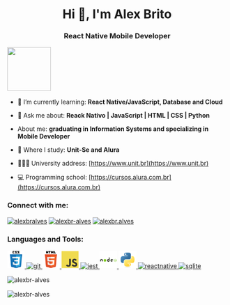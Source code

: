 

<h1 align="center">Hi 👋, I'm Alex Brito </h1>
<h3 align="center">React Native Mobile Developer</h3>
<img style="width: 100px; height: 100px; text-align: center;" src="https://user-images.githubusercontent.com/103543739/177021268-e0f0ad06-24fb-4919-9efa-2d3caa6179a8.png">

- 🌱 I’m currently learning: **React Native/JavaScript, Database and Cloud**

- 💬 Ask me about: **Reack Nativo | JavaScript | HTML | CSS | Python**

- About me: **graduating in Information Systems and specializing in Mobile Developer**

- 🏫 Where I study: **Unit-Se and Alura**

- 👨🏽‍🎓 University address: [https://www.unit.br](https://www.unit.br)

- 💻 Programming school: [https://cursos.alura.com.br](https://cursos.alura.com.br)



<h3 align="left">Connect with me:</h3>
<p align="left">
<a href="https://twitter.com/alexbralves" target="blank"><img align="center" src="https://raw.githubusercontent.com/rahuldkjain/github-profile-readme-generator/master/src/images/icons/Social/twitter.svg" alt="alexbralves" height="30" width="40" /></a>
<a href="https://linkedin.com/in/alexbr-alves" target="blank"><img align="center" src="https://raw.githubusercontent.com/rahuldkjain/github-profile-readme-generator/master/src/images/icons/Social/linked-in-alt.svg" alt="alexbr-alves" height="30" width="40" /></a>
<a href="https://instagram.com/alexbr.alves" target="blank"><img align="center" src="https://raw.githubusercontent.com/rahuldkjain/github-profile-readme-generator/master/src/images/icons/Social/instagram.svg" alt="alexbr.alves" height="30" width="40" /></a>
</p>

<h3 align="left">Languages and Tools:</h3>
<p align="left"> <a href="https://www.w3schools.com/css/" target="_blank" rel="noreferrer"> <img src="https://raw.githubusercontent.com/devicons/devicon/master/icons/css3/css3-original-wordmark.svg" alt="css3" width="40" height="40"/> </a> <a href="https://git-scm.com/" target="_blank" rel="noreferrer"> <img src="https://www.vectorlogo.zone/logos/git-scm/git-scm-icon.svg" alt="git" width="40" height="40"/> </a> <a href="https://www.w3.org/html/" target="_blank" rel="noreferrer"> <img src="https://raw.githubusercontent.com/devicons/devicon/master/icons/html5/html5-original-wordmark.svg" alt="html5" width="40" height="40"/> </a> <a href="https://developer.mozilla.org/en-US/docs/Web/JavaScript" target="_blank" rel="noreferrer"> <img src="https://raw.githubusercontent.com/devicons/devicon/master/icons/javascript/javascript-original.svg" alt="javascript" width="40" height="40"/> </a> <a href="https://jestjs.io" target="_blank" rel="noreferrer"> <img src="https://www.vectorlogo.zone/logos/jestjsio/jestjsio-icon.svg" alt="jest" width="40" height="40"/> </a> <a href="https://nodejs.org" target="_blank" rel="noreferrer"> <img src="https://raw.githubusercontent.com/devicons/devicon/master/icons/nodejs/nodejs-original-wordmark.svg" alt="nodejs" width="40" height="40"/> </a> <a href="https://www.python.org" target="_blank" rel="noreferrer"> <img src="https://raw.githubusercontent.com/devicons/devicon/master/icons/python/python-original.svg" alt="python" width="40" height="40"/> </a> <a href="https://reactnative.dev/" target="_blank" rel="noreferrer"> <img src="https://reactnative.dev/img/header_logo.svg" alt="reactnative" width="40" height="40"/> </a> <a href="https://www.sqlite.org/" target="_blank" rel="noreferrer"> <img src="https://www.vectorlogo.zone/logos/sqlite/sqlite-icon.svg" alt="sqlite" width="40" height="40"/> </a> </p>

<p><img align="center" src="https://github-readme-stats.vercel.app/api/top-langs?username=alexbr-alves&show_icons=true&locale=en&layout=compact" alt="alexbr-alves" /></p>

<p><img align="center" src="https://github-readme-streak-stats.herokuapp.com/?user=alexbr-alves&" alt="alexbr-alves" /></p>
